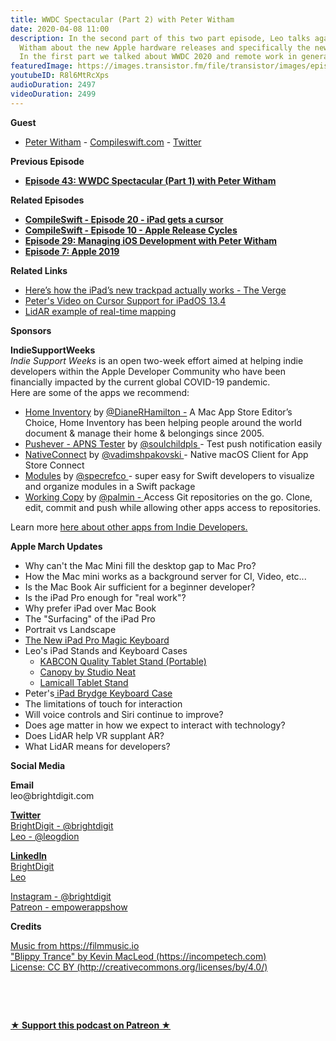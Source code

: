 ```yaml
---
title: WWDC Spectacular (Part 2) with Peter Witham
date: 2020-04-08 11:00
description: In the second part of this two part episode, Leo talks again with Peter
  Witham about the new Apple hardware releases and specifically the new iPad Pro.
  In the first part we talked about WWDC 2020 and remote work in general.
featuredImage: https://images.transistor.fm/file/transistor/images/episode/231090/full_1585945347-artwork.jpg
youtubeID: R8l6MtRcXps
audioDuration: 2497
videoDuration: 2499
---
```

<p><b>Guest</b></p><ul><li>
<a href="https://peterwitham.com/">Peter Witham</a> - <a href="https://compileswift.com/">Compileswift.com</a> - <a href="https://twitter.com/CompileSwift">Twitter</a>
</li></ul><p><b>Previous Episode</b></p><ul><li><a href="https://share.transistor.fm/s/187a54b5"><strong>Episode 43: WWDC Spectacular (Part 1) with Peter Witham</strong></a></li></ul><p><b>Related Episodes</b></p><ul>
<li><a href="https://www.compileswift.com/podcast/s01-e20/"><strong>CompileSwift - Episode 20 - iPad gets a cursor</strong></a></li>
<li>
<a href="https://www.compileswift.com/podcast/s01-e10/"><strong>CompileSwift - Episode 10 - Apple Release Cycles</strong></a><strong> </strong>
</li>
<li><a href="https://share.transistor.fm/s/4011273d"><strong>Episode 29: Managing iOS Development with Peter Witham</strong></a></li>
<li><a href="https://share.transistor.fm/s/3ee56c45"><strong>Episode 7: Apple 2019</strong></a></li>
</ul><p><b>Related Links</b></p><ul>
<li><a href="https://www.theverge.com/2020/3/18/21185188/ipad-trackpad-how-to-support-mouse-cursor">Here’s how the iPad’s new trackpad actually works - The Verge</a></li>
<li><a href="https://www.youtube.com/watch?v=aMbBQwSNviQ">Peter's Video on Cursor Support for iPadOS 13.4</a></li>
<li><a href="https://twitter.com/heyadam/status/1243019835774103552?s=21">LidAR example of real-time mapping</a></li>
</ul><p><b>Sponsors</b></p><p><strong>IndieSupportWeeks</strong><br><em>Indie Support Weeks</em> is an open two-week effort aimed at helping indie developers within the Apple Developer Community who have been financially impacted by the current global COVID-19 pandemic.<br>Here are some of the apps we recommend:</p><ul>
<li>
<a href="https://apps.apple.com/pl/app/home-inventory/id413564952">Home Inventory</a> by <a href="https://twitter.com/DianeRHamilton">@DianeRHamilton -</a> A Mac App Store Editor’s Choice, Home Inventory has been helping people around the world document &amp; manage their home &amp; belongings since 2005.</li>
<li>
<a href="https://pushever.app/">Pushever - APNS Tester</a> by <a href="https://twitter.com/soulchildpls">@soulchildpls </a>- Test push notification easily</li>
<li>
<a href="https://nativeconnect.app/">NativeConnect</a> by <a href="https://twitter.com/vadimshpakovski">@vadimshpakovski </a>- Native macOS Client for App Store Connect</li>
<li>
<a href="https://www.spectrumreflections.com/modules-app">Modules</a> by <a href="https://twitter.com/specrefco">@specrefco </a>- super easy for Swift developers to visualize and organize modules in a Swift package</li>
<li>
<a href="https://apps.apple.com/us/app/working-copy/id896694807">Working Copy</a> by <a href="https://twitter.com/palmin">@palmin - </a>Access Git repositories on the go. Clone, edit, commit and push while allowing other apps access to repositories.</li>
</ul><p>Learn more <a href="https://github.com/JohnSundell/IndieSupportWeeks">here about other apps from Indie Developers.</a></p><p><b>Apple March Updates</b></p><ul>
<li>Why can't the Mac Mini fill the desktop gap to Mac Pro?</li>
<li>How the Mac mini works as a background server for CI, Video, etc...</li>
<li>Is the Mac Book Air sufficient for a beginner developer?</li>
<li>Is the iPad Pro enough for "real work"?</li>
<li>Why prefer iPad over Mac Book</li>
<li>The "Surfacing" of the iPad Pro</li>
<li>Portrait vs Landscape</li>
<li><a href="https://www.apple.com/shop/product/MXQT2LL/A/magic-keyboard-for-ipad-pro-11%E2%80%91inch-2nd-generation-us-english">The New iPad Pro Magic Keyboard</a></li>
<li>Leo's iPad Stands and Keyboard Cases<ul>
<li><a href="https://www.amazon.com/gp/product/B074J159V5/ref=ppx_yo_dt_b_search_asin_title?ie=UTF8&amp;psc=1">KABCON Quality Tablet Stand (Portable)</a></li>
<li><a href="https://www.studioneat.com/products/canopy">Canopy by Studio Neat</a></li>
<li><a href="https://www.amazon.com/gp/product/B01DBV1OKY/ref=ppx_yo_dt_b_search_asin_title?ie=UTF8&amp;psc=1">Lamicall Tablet Stand</a></li>
</ul>
</li>
<li>Peter's<a href="https://www.brydge.com"> iPad Brydge Keyboard Case</a>
</li>
<li>The limitations of touch for interaction</li>
<li>Will voice controls and Siri continue to improve?</li>
<li>Does age matter in how we expect to interact with technology?</li>
<li>Does LidAR help VR supplant AR?</li>
<li>What LidAR means for developers?</li>
</ul><p><b>Social Media</b></p><p><strong>Email</strong><br>leo@brightdigit.com</p><p><a href="https://twitter.com/brightdigit"><strong>Twitter </strong><br>BrightDigit - @brightdigit</a><br><a href="https://twitter.com/leogdion">Leo - @leogdion</a></p><p><a href="https://www.linkedin.com/company/bright-digit"><strong>LinkedIn</strong><br>BrightDigit</a><br><a href="https://www.linkedin.com/in/leogdion/">Leo</a></p><p><a href="https://www.instagram.com/brightdigit/">Instagram - @brightdigit</a><br><a href="https://www.patreon.com/empowerappsshow">Patreon - empowerappshow</a></p><p><b>Credits</b></p><p><a href="https://filmmusic.io/">Music from https://filmmusic.io</a><br><a href="https://incompetech.com/">"Blippy Trance" by Kevin MacLeod (https://incompetech.com)</a><br><a href="http://creativecommons.org/licenses/by/4.0/">License: CC BY (http://creativecommons.org/licenses/by/4.0/)</a></p><p><br></p><p><br></p><p><strong><a rel="payment" title="★ Support this podcast on Patreon ★" href="https://www.patreon.com/empowerappsshow">★ Support this podcast on Patreon ★</a></strong></p>
      
